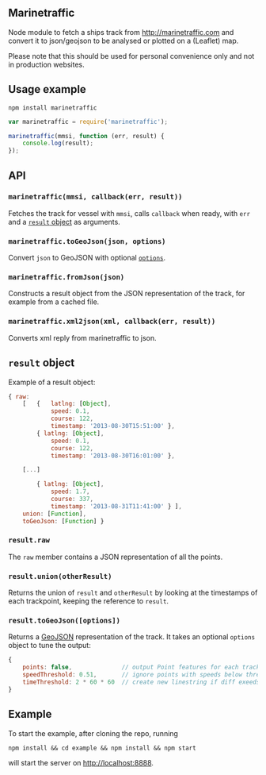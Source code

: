 ## Marinetraffic

Node module to fetch a ships track from http://marinetraffic.com and convert it to json/geojson to be analysed or plotted on a (Leaflet) map.

Please note that this should be used for personal convenience only and not in production websites.

## Usage example

`npm install marinetraffic`

```JavaScript
var marinetraffic = require('marinetraffic');

marinetraffic(mmsi, function (err, result) {
	console.log(result);
});
```
## API

### `marinetraffic(mmsi, callback(err, result))`
Fetches the track for vessel with `mmsi`, calls `callback` when ready, with `err` and a [`result` object](#result-object) as arguments.


### `marinetraffic.toGeoJson(json, options)`
Convert `json` to GeoJSON with optional [`options`](#resulttogeojsonoptions).

### `marinetraffic.fromJson(json)`
Constructs a result object from the JSON representation of the track, for example from a cached file.

### `marinetraffic.xml2json(xml, callback(err, result))`
Converts xml reply from marinetraffic to json.

## `result` object
Example of a result object:
```JavaScript
{ raw:
	[	{	latlng: [Object],
			speed: 0.1,
			course: 122,
			timestamp: '2013-08-30T15:51:00' },
		{ latlng: [Object],
			speed: 0.1,
			course: 122,
			timestamp: '2013-08-30T16:01:00' },

	[...]

		{ latlng: [Object],
			speed: 1.7,
			course: 337,
			timestamp: '2013-08-31T11:41:00' } ],
	union: [Function],
	toGeoJson: [Function] }
```

### `result.raw`
The `raw` member contains a JSON representation of all the points.

### `result.union(otherResult)`
Returns the union of `result` and `otherResult` by looking at the timestamps of each trackpoint, keeping the reference to `result`.

### `result.toGeoJson([options])`
Returns a [GeoJSON](http://geojson.org/) representation of the track. It takes an optional `options` object to tune the output:

```JavaScript
{
	points: false,              // output Point features for each track point
	speedThreshold: 0.51,       // ignore points with speeds below threshold,
	timeThreshold: 2 * 60 * 60  // create new linestring if diff exeeds 2h
}
```

## Example
To start the example, after cloning the repo, running
```
npm install && cd example && npm install && npm start
```
will start the server on [http://localhost:8888](http://localhost:8888).

